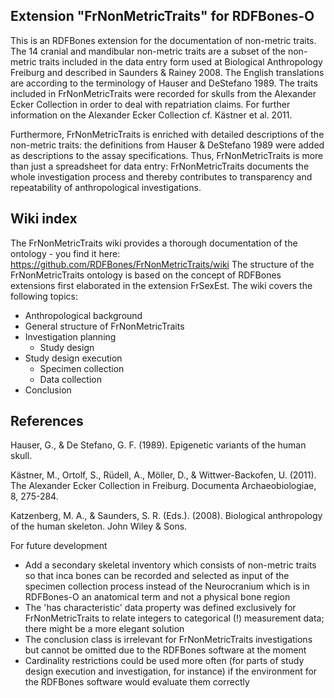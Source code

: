 ## Extension "FrNonMetricTraits" for RDFBones-O
This is an RDFBones extension for the documentation of non-metric traits. The 14 cranial and mandibular non-metric traits are a subset of the non-metric traits included in the data entry form used at Biological Anthropology Freiburg and described in Saunders & Rainey 2008. The English translations are according to the terminology of Hauser and DeStefano 1989. The traits included in FrNonMetricTraits were recorded for skulls from the Alexander Ecker Collection in order to deal with repatriation claims. For further information on the Alexander Ecker Collection cf. Kästner et al. 2011.

Furthermore, FrNonMetricTraits is enriched with detailed descriptions of the non-metric traits: the definitions from Hauser & DeStefano 1989 were added as descriptions to the assay specifications. Thus, FrNonMetricTraits is more than just a spreadsheet for data entry: FrNonMetricTraits documents the whole investigation process and thereby contributes to transparency and repeatability of anthropological investigations. 

## Wiki index
The FrNonMetricTraits wiki provides a thorough documentation of the ontology - you find it here: https://github.com/RDFBones/FrNonMetricTraits/wiki The structure of the FrNonMetricTraits ontology is based on the concept of RDFBones extensions first elaborated in the extension FrSexEst. The wiki covers the following topics:
* Anthropological background
* General structure of FrNonMetricTraits
* Investigation planning
     - Study design
* Study design execution
     - Specimen collection
     - Data collection
* Conclusion

## References
Hauser, G., & De Stefano, G. F. (1989). Epigenetic variants of the human skull.

Kästner, M., Ortolf, S., Rüdell, A., Möller, D., & Wittwer-Backofen, U. (2011). The Alexander Ecker Collection in Freiburg. Documenta Archaeobiologiae, 8, 275-284.

Katzenberg, M. A., & Saunders, S. R. (Eds.). (2008). Biological anthropology of the human skeleton. John Wiley & Sons.



For future development
* Add a secondary skeletal inventory which consists of non-metric traits so that inca bones can be recorded and selected as input of the specimen collection process instead of the Neurocranium which is in RDFBones-O an anatomical term and not a physical bone region
* The 'has characteristic' data property was defined exclusively for FrNonMetricTraits to relate integers to categorical (!) measurement data; there might be a more elegant solution
* The conclusion class is irrelevant for FrNonMetricTraits investigations but cannot be omitted due to the RDFBones software at the moment
* Cardinality restrictions could be used more often (for parts of study design execution and investigation, for instance) if the environment for the RDFBones software would evaluate them correctly
